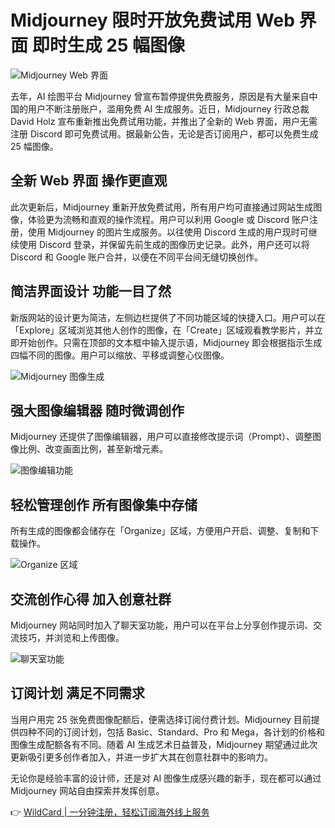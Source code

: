 # Midjourney 限时开放免费试用 Web 界面 即时生成 25 幅图像

![Midjourney Web 界面](https://today-obs.line-scdn.net/0h4ytSjkYSa1ZJKnv5KJ8UAXF8Zyd6THFfa0pzZzgrNDVmBikJcx44NW0vM3o3EisFaUstMGV-NDRiGn8BfA/w644)

去年，AI 绘图平台 Midjourney 曾宣布暂停提供免费服务，原因是有大量来自中国的用户不断注册账户，滥用免费 AI 生成服务。近日，Midjourney 行政总裁 David Holz 宣布重新推出免费试用功能，并推出了全新的 Web 界面，用户无需注册 Discord 即可免费试用。据最新公告，无论是否订阅用户，都可以免费生成 25 幅图像。

## 全新 Web 界面 操作更直观

此次更新后，Midjourney 重新开放免费试用，所有用户均可直接通过网站生成图像，体验更为流畅和直观的操作流程。用户可以利用 Google 或 Discord 账户注册，使用 Midjourney 的图片生成服务。以往使用 Discord 生成的用户现时可继续使用 Discord 登录，并保留先前生成的图像历史记录。此外，用户还可以将 Discord 和 Google 账户合并，以便在不同平台间无缝切换创作。

## 简洁界面设计 功能一目了然

新版网站的设计更为简洁，左侧边栏提供了不同功能区域的快捷入口。用户可以在「Explore」区域浏览其他人创作的图像，在「Create」区域观看教学影片，并立即开始创作。只需在顶部的文本框中输入提示语，Midjourney 即会根据指示生成四幅不同的图像。用户可以缩放、平移或调整心仪图像。

![Midjourney 图像生成](https://today-obs.line-scdn.net/0hU7LZtbnvChhxIxq3EJZ1T0l1BmlCRRARU0VNf1IhVStcD0xGSEJZe1IgVTQMEUgeURFMLFwmBihVRB1HTg/w644)

## 强大图像编辑器 随时微调创作

Midjourney 还提供了图像编辑器，用户可以直接修改提示词（Prompt）、调整图像比例、改变画面比例，甚至新增元素。

![图像编辑功能](https://today-obs.line-scdn.net/0hqCU1wZKKLmxoSD7DCf1RO1AeIh1bLjRlSikyChkYdQsQZGE5Vy59Dx8aJEAWLT4-SCxnXx5BIl4XLD4yAA/w644)

## 轻松管理创作 所有图像集中存储

所有生成的图像都会储存在「Organize」区域，方便用户开启、调整、复制和下载操作。

![Organize 区域](https://today-obs.line-scdn.net/0h2VzBC26hbXlHO33WJo4SLn9tYQh0XXdwZV53FmMzZxxuFyssLlw-Gmc6O1U5C396Z1x2H2RrME5uA3h7fQ/w644)

## 交流创作心得 加入创意社群

Midjourney 网站同时加入了聊天室功能，用户可以在平台上分享创作提示词、交流技巧，并浏览和上传图像。

![聊天室功能](https://today-obs.line-scdn.net/0hfwcv9XEYOVheDyn3P7pGD2ZZNSltaSNRfD4mbHIMNG16I3cGNW5qO3MOZXQjb38GfjtyaSlabz9yPngNMg/w644)

## 订阅计划 满足不同需求

当用户用完 25 张免费图像配额后，便需选择订阅付费计划。Midjourney 目前提供四种不同的订阅计划，包括 Basic、Standard、Pro 和 Mega，各计划的价格和图像生成配额各有不同。随着 AI 生成艺术日益普及，Midjourney 期望通过此次更新吸引更多创作者加入，并进一步扩大其在创意社群中的影响力。

无论你是经验丰富的设计师，还是对 AI 图像生成感兴趣的新手，现在都可以通过 Midjourney 网站自由探索并发挥创意。

👉 [WildCard | 一分钟注册，轻松订阅海外线上服务](https://bbtdd.com/WildCard)